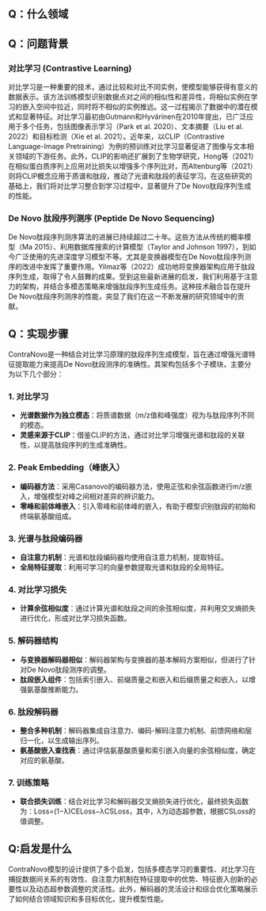 ## Q：什么领域
## Q：问题背景
### 对比学习 (Contrastive Learning)

对比学习是一种重要的技术，通过比较和对比不同实例，使模型能够获得有意义的数据表示。该方法训练模型识别数据点对之间的相似性和差异性，将相似实例在学习的嵌入空间中拉近，同时将不相似的实例推远。这一过程揭示了数据中的潜在模式和显著特征。对比学习最初由Gutmann和Hyvärinen在2010年提出，已广泛应用于多个任务，包括图像表示学习（Park et al. 2020）、文本摘要（Liu et al. 2022）和目标检测（Xie et al. 2021）。近年来，以CLIP（Contrastive Language-Image Pretraining）为例的预训练对比学习显著促进了图像与文本相关领域的下游任务。此外，CLIP的影响还扩展到了生物学研究，Hong等（2021）在相似蛋白质序列上应用对比损失以增强多个序列比对，而Altenburg等（2021）则将CLIP概念应用于质谱和肽段，推动了光谱和肽段的表征学习。在这些研究的基础上，我们将对比学习整合到学习过程中，显著提升了De Novo肽段序列生成的性能。

### De Novo 肽段序列测序 (Peptide De Novo Sequencing)

De Novo肽段序列测序算法的进展已持续超过二十年。这些方法从传统的概率模型（Ma 2015）、利用数据库搜索的计算模型（Taylor and Johnson 1997），到如今广泛使用的先进深度学习模型不等。尤其是变换器模型在De Novo肽段序列测序的改进中发挥了重要作用。Yilmaz等（2022）成功地将变换器架构应用于肽段序列生成，取得了令人鼓舞的成果。受到这些最新进展的启发，我们利用基于注意力的架构，并结合多模态策略来增强肽段序列生成任务。这种技术融合旨在提升De Novo肽段序列测序的性能，突显了我们在这一不断发展的研究领域中的贡献。

## Q：实现步骤
ContraNovo是一种结合对比学习原理的肽段序列生成模型，旨在通过增强光谱特征提取能力来提高De Novo肽段测序的准确性。其架构包括多个子模块，主要分为以下几个部分：

### 1. 对比学习

- **光谱数据作为独立模态**：将质谱数据（m/z值和峰强度）视为与肽段序列不同的模态。
- **灵感来源于CLIP**：借鉴CLIP的方法，通过对比学习增强光谱和肽段的关联性，以提高肽段序列的生成准确性。

### 2. Peak Embedding（峰嵌入）

- **编码器方法**：采用Casanovo的编码器方法，使用正弦和余弦函数进行m/z嵌入，增强模型对峰之间相对差异的辨识能力。
- **零峰和前体峰嵌入**：引入零峰和前体峰的嵌入，有助于模型识别肽段的初始和终端氨基酸组成。

### 3. 光谱与肽段编码器

- **自注意力机制**：光谱和肽段编码器均使用自注意力机制，提取特征。
- **全局特征提取**：利用可学习的向量参数提取光谱和肽段的全局特征。

### 4. 对比学习损失

- **计算余弦相似度**：通过计算光谱和肽段之间的余弦相似度，并利用交叉熵损失进行优化，形成对比学习损失函数。

### 5. 解码器结构

- **与变换器解码器相似**：解码器架构与变换器的基本解码方案相似，但进行了针对De Novo肽段测序的调整。
- **肽段嵌入组件**：包括索引嵌入、前缀质量之和嵌入和后缀质量之和嵌入，以增强氨基酸推断能力。

### 6. 肽段解码器

- **整合多种机制**：解码器集成自注意力、编码-解码注意力机制、前馈网络和层归一化，以生成输出序列。
- **氨基酸嵌入查找表**：通过评估氨基酸质量和索引嵌入向量的余弦相似度，确定对应的氨基酸。

### 7. 训练策略

- **联合损失训练**：结合对比学习和解码器交叉熵损失进行优化，最终损失函数为：Loss=(1−λ)CELoss−λCSLoss，其中，λ为动态超参数，根据CSLoss的值调整。
## Q:启发是什么
ContraNovo模型的设计提供了多个启发，包括多模态学习的重要性、对比学习在捕捉数据间关系的有效性、自注意力机制在特征提取中的优势、特征嵌入创新的必要性以及动态超参数调整的灵活性。此外，解码器的灵活设计和综合优化策略展示了如何结合领域知识和多目标优化，提升模型性能。
